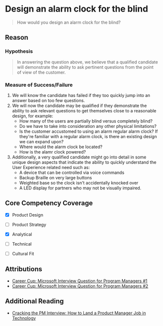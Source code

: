 # Design an alarm clock for the blind
> How would you design an alarm clock for the blind? 

## Reason
### Hypothesis
> In answering the question above, we believe that a qualified candidate will demonstrate the ability to ask pertinent questions from the point of view of the customer. 

### Measure of Success/Failure 
1. We will know the candidate has failed if they too quickly jump into an answer based on too few questions.
2. We will now the candidate may be qualified if they demonstrate the ability to ask relevant questions to get themselves close to a reasonable design, for example:
   * How many of the users are partially blind versus completely blind?
   * Do we have to take into consideration any other physical limitations?
   * Is the customer accustomed to using an alarm regular alarm clock? If they're familiar with a regular alarm clock, is there an existing design we can expand upon?
   * Where would the alarm clock be located?
   * How is the alamr clock powered?
3. Additionally, a very qualified candidate might go into detail in some unique design aspects that indicate the ability to quickly understand the User Experience related need such as:
   * A device that can be controlled via voice commands
   * Backup Braille on very large buttons
   * Weighted base so the clock isn't accidentally knocked over
   * A LED display for partners who may not be visually impaired.


## Core Competency Coverage
- [x] Product Design
- [ ] Product Strategy
- [x] Analytical
- [ ] Technical
- [ ] Cultural Fit


## Attributions
* [Career Cup: Microsoft Interview Question for Program Managers #1](https://www.careercup.com/question?id=57100)
* [Career Cup: Microsoft Interview Question for Program Managers #2](https://www.careercup.com/question?id=65037)

## Additional Reading
* [Cracking the PM Interview: How to Land a Product Manager Job in Technology](http://bit.ly/cracking-pm-interview-book)